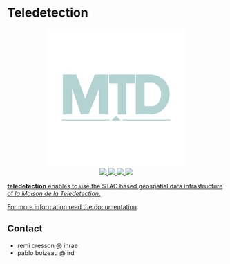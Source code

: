 # Teledetection

<p align="center">
<img src="doc/logo.png" width="320px">
<br>
<a href="https://forgemia.inra.fr/cdos-pub/teledetection/-/releases">
<img src="https://forgemia.inra.fr/cdos-pub/teledetection/-/badges/release.svg">
</a>
<a href="https://forgemia.inra.fr/cdos-pub/teledetection/-/commits/main">
<img src="https://forgemia.inra.fr/cdos-pub/teledetection/badges/main/pipeline.svg">
</a>
<a href="LICENSE">
<img src="https://img.shields.io/badge/License-Apache%202.0-blue.svg">
</a>
<a href="https://forgemia.inra.fr/cdos-pub/teledetection/-/commits/main">
<img src="https://forgemia.inra.fr/cdos-pub/teledetection/badges/main/coverage.svg">

</p>

**teledetection** enables to use the STAC based geospatial data infrastructure 
of *la Maison de la Teledetection*.

For more information read the [documentation](https://teledetection.readthedocs.io).

## Contact

- remi cresson @ inrae
- pablo boizeau @ ird
